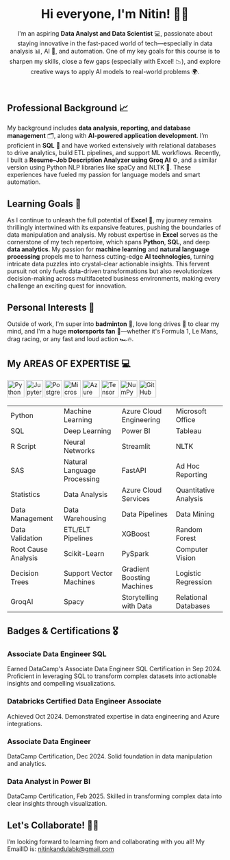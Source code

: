   <!-- Introduction Section -->
  <header>
    <h1>Hi everyone, I'm Nitin! 👋✨</h1>
        <p>
      I'm an aspiring <strong>Data Analyst and Data Scientist</strong> 💻, passionate about staying innovative in the fast-paced world of tech—especially in data analysis 📊, AI 🤖, and automation. One of my key goals for this course is to sharpen my skills, close a few gaps (especially with Excel! 📉), and explore creative ways to apply AI models to real-world problems 🌍.
    </p>

  </header>


  </section>

  <!-- Professional Background Section -->
  <section>
    <h2>Professional Background 📈</h2>
    <p>
      My background includes <strong>data analysis, reporting, and database management</strong> 🗂️, along with <strong>AI-powered application development</strong>. I’m proficient in <strong>SQL</strong> 🧠 and have worked extensively with relational databases to drive analytics, build ETL pipelines, and support ML workflows. Recently, I built a <strong>Resume–Job Description Analyzer using Groq AI</strong> ⚙️, and a similar version using Python NLP libraries like spaCy and NLTK 🐍. These experiences have fueled my passion for language models and smart automation.
    </p>
  </section>

  <!-- Learning Goals Section -->
  <section>
    <h2>Learning Goals 🚀</h2>
      <p>
         As I continue to unleash the full potential of <strong>Excel</strong> 📘, my journey remains thrillingly intertwined with its expansive features, pushing the boundaries of data manipulation and analysis. My robust expertise in <strong>Excel</strong> serves as the cornerstone of my tech repertoire, which spans <strong>Python</strong>, <strong>SQL</strong>, and deep <strong>data analytics</strong>. My passion for <strong>machine learning</strong> and <strong>natural language processing</strong> propels me to harness cutting-edge <strong>AI technologies</strong>, turning intricate data puzzles into crystal-clear actionable insights. This fervent pursuit not only fuels data-driven transformations but also revolutionizes decision-making across multifaceted business environments, making every challenge an exciting quest for innovation.
    </p>
  </section>

  <!-- Personal Interests Section -->
  <section>
    <h2>Personal Interests 🎉</h2>
    <p>
      Outside of work, I’m super into <strong>badminton</strong> 🏸, love long drives 🚗 to clear my mind, and I'm a huge <strong>motorsports fan</strong> 🏁—whether it's Formula 1, Le Mans, drag racing, or any fast and loud action 🏎️🔥.
    </p>
  </section>

<!-- Tech Stack Section -->
<section>
  <h2>My AREAS OF EXPERTISE 💻</h2>
  <div class="tech-icons">
    <!-- Core Programming and Tools -->
    <img src="https://cdn.jsdelivr.net/gh/devicons/devicon/icons/python/python-original.svg" height="40" alt="Python Logo" title="Python">
    <img src="https://cdn.jsdelivr.net/gh/devicons/devicon/icons/jupyter/jupyter-original.svg" height="40" alt="Jupyter Logo" title="Jupyter">
    <img src="https://cdn.jsdelivr.net/gh/devicons/devicon/icons/postgresql/postgresql-original.svg" height="40" alt="PostgreSQL Logo" title="PostgreSQL">
    <img src="https://cdn.jsdelivr.net/gh/devicons/devicon/icons/microsoftsqlserver/microsoftsqlserver-plain.svg" height="40" alt="Microsoft SQL Server Logo" title="Microsoft SQL Server">
    <img src="https://cdn.jsdelivr.net/gh/devicons/devicon/icons/azure/azure-original.svg" height="40" alt="Azure Logo" title="Azure">
    <img src="https://cdn.jsdelivr.net/gh/devicons/devicon/icons/tensorflow/tensorflow-original.svg" height="40" alt="TensorFlow Logo" title="TensorFlow">
    <img src="https://cdn.jsdelivr.net/gh/devicons/devicon/icons/numpy/numpy-original.svg" height="40" alt="NumPy Logo" title="NumPy">
    <img src="https://cdn.jsdelivr.net/gh/devicons/devicon/icons/github/github-original.svg" height="40" alt="GitHub Logo" title="GitHub"> 
    
  </div>
<div class="skills-table">
  <table>
    <tr>
      <td>Python</td>
      <td>Machine Learning</td>
      <td>Azure Cloud Engineering</td>
      <td>Microsoft Office</td>
    </tr>
    <tr>
      <td>SQL</td>
      <td>Deep Learning</td>
      <td>Power BI</td>
      <td>Tableau</td>
    </tr>
    <tr>
      <td>R Script</td>
      <td>Neural Networks</td>
      <td>Streamlit</td>
      <td>NLTK</td>
    </tr>
    <tr>
      <td>SAS</td>
      <td>Natural Language Processing</td>
      <td>FastAPI</td>
      <td>Ad Hoc Reporting</td>
    </tr>
    <tr>
      <td>Statistics</td>
      <td>Data Analysis</td>
      <td>Azure Cloud Services</td>
      <td>Quantitative Analysis</td>
    </tr>
    <tr>
      <td>Data Management</td>
      <td>Data Warehousing</td>
      <td>Data Pipelines</td>
      <td>Data Mining</td>
    </tr>
    <tr>
      <td>Data Validation</td>
      <td>ETL/ELT Pipelines</td>
      <td>XGBoost</td>
      <td>Random Forest</td>
    </tr>
    <tr>
      <td>Root Cause Analysis</td>
      <td>Scikit-Learn</td>
      <td>PySpark</td>
      <td>Computer Vision</td>
    </tr>
    <tr>
      <td>Decision Trees</td>
      <td>Support Vector Machines</td>
      <td>Gradient Boosting Machines</td>
      <td>Logistic Regression</td>
    </tr>
    <tr>
      <td>GroqAI</td>
      <td>Spacy</td>
      <td>Storytelling with Data</td>
      <td>Relational Databases</td>
    </tr>
  </table>
</div>
</section>

  <!-- Badges & Certifications Section -->
  <section>
    <h2>Badges &amp; Certifications 🎖️</h2>
    <div class="badges">
     <!-- Certification 1 -->
      <div class="badge-item">
        <h3>Associate Data Engineer SQL</h3>
        <p>Earned DataCamp's Associate Data Engineer SQL Certification in Sep 2024. Proficient in leveraging SQL to transform complex datasets into actionable insights and compelling visualizations.</p>
      <!-- Certification 2 -->
      <div class="badge-item">
        <h3>Databricks Certified Data Engineer Associate</h3>
        <p>Achieved Oct 2024. Demonstrated expertise in data engineering and Azure integrations.</p>
      </div>
      <!-- Certification 3 -->
      <div class="badge-item">
        <h3>Associate Data Engineer</h3>
        <p>DataCamp Certification, Dec 2024. Solid foundation in data manipulation and analytics.</p>
      </div>
      <!-- Certification 4 -->
      <div class="badge-item">
        <h3>Data Analyst in Power BI</h3>
        <p>DataCamp Certification, Feb 2025. Skilled in transforming complex data into clear insights through visualization.</p>
      </div>
      </div>
    </div>
  </section>
    <!-- Collaboration Callout Section -->
  <section>
    <h2>Let's Collaborate! 🤝💡</h2>
    <p>
      I’m looking forward to learning from and collaborating with you all!
      My EmailID is: <a href="mailto:nitinkandulabk@gmail.com">nitinkandulabk@gmail.com</a>
    </p>
    </p>
  </section>
</body>
</html>
